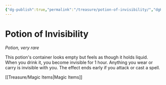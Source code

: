 ```yaml
---
{"dg-publish":true,"permalink":"/treasure/potion-of-invisibility/","dgHomeLink":false,"dgPassFrontmatter":true}
---
```



# Potion of Invisibility

*Potion, very rare*

This potion's container looks empty but feels as though it holds liquid. When you drink it, you become invisible for 1 hour. Anything you wear or carry is invisible with you. The effect ends early if you attack or cast a spell.


[[Treasure/Magic Items|Magic Items]]